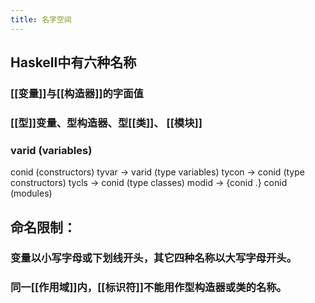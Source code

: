 ```yaml
---
title: 名字空间
---
```


## Haskell中有六种名称

### [[变量]]与[[构造器]]的字面值
### [[型]]变量、型构造器、型[[类]]、 [[模块]]
### varid	    	    (variables)
conid	    	    (constructors)
tyvar	→	varid	    (type variables)
tycon	→	conid	    (type constructors)
tycls	→	conid	    (type classes)
modid	→	{conid .} conid	    (modules)
## 命名限制：
### 变量以小写字母或下划线开头，其它四种名称以大写字母开头。
### 同一[[作用域]]内，[[标识符]]不能用作型构造器或类的名称。
###
